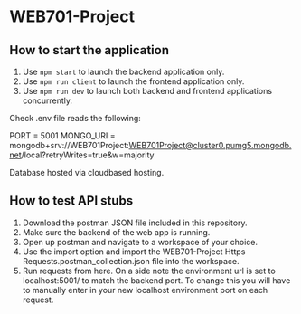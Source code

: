 # WEB701-Project

## How to start the application
1. Use `npm start` to launch the backend application only.
2. Use `npm run client` to launch the frontend application only.
3. Use `npm run dev` to launch both backend and frontend applications concurrently.

Check .env file reads the following: 

PORT = 5001
MONGO_URI = mongodb+srv://WEB701Project:WEB701Project@cluster0.pumg5.mongodb.net/local?retryWrites=true&w=majority

Database hosted via cloudbased hosting.

## How to test API stubs
1. Download the postman JSON file included in this repository. 
2. Make sure the backend of the web app is running. 
3. Open up postman and navigate to a workspace of your choice.
4. Use the import option and import the WEB701-Project Https Requests.postman_collection.json file into the workspace. 
5. Run requests from here. 
On a side note the environment url is set to localhost:5001/ to match the backend port. To change this you will have to manually enter in your new localhost environment port on each request.  
